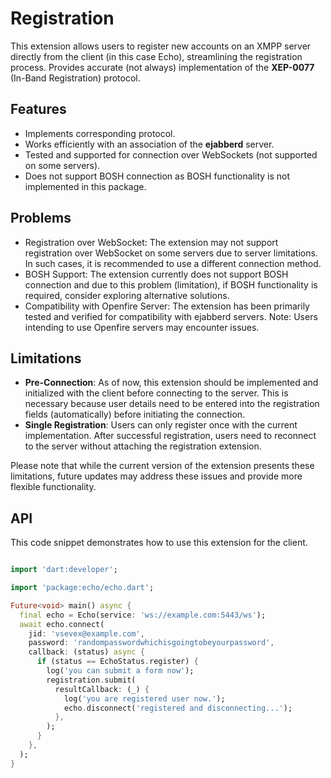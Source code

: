 # Registration

This extension allows users to register new accounts on an XMPP server directly from the client (in this case Echo), streamlining the registration process. Provides accurate (not always) implementation of the **XEP-0077** (In-Band Registration) protocol.

## Features

- Implements corresponding protocol.
- Works efficiently with an association of the **ejabberd** server.
- Tested and supported for connection over WebSockets (not supported on some servers).
- Does not support BOSH connection as BOSH functionality is not implemented in this package.

## Problems

- Registration over WebSocket: The extension may not support registration over WebSocket on some servers due to server limitations. In such cases, it is recommended to use a different connection method.
- BOSH Support: The extension currently does not support BOSH connection and due to this problem (limitation), if BOSH functionality is required, consider exploring alternative solutions.
- Compatibility with Openfire Server: The extension has been primarily tested and verified for compatibility with ejabberd servers. Note: Users intending to use Openfire servers may encounter issues.

## Limitations

- **Pre-Connection**: As of now, this extension should be implemented and initialized with the client before connecting to the server. This is necessary because user details need to be entered into the registration fields (automatically) before initiating the connection.
- **Single Registration**: Users can only register once with the current implementation. After successful registration, users need to reconnect to the server without attaching the registration extension.

Please note that while the current version of the extension presents these limitations, future updates may address these issues and provide more flexible functionality.

## API

This code snippet demonstrates how to use this extension for the client.

```dart

import 'dart:developer';

import 'package:echo/echo.dart';

Future<void> main() async {
  final echo = Echo(service: 'ws://example.com:5443/ws');
  await echo.connect(
    jid: 'vsevex@example.com',
    password: 'randompasswordwhichisgoingtobeyourpassword',
    callback: (status) async {
      if (status == EchoStatus.register) {
        log('you can submit a form now');
        registration.submit(
          resultCallback: (_) {
            log('you are registered user now.');
            echo.disconnect('registered and disconnecting...');
          },
        );
      }
    },
  );
}

```
